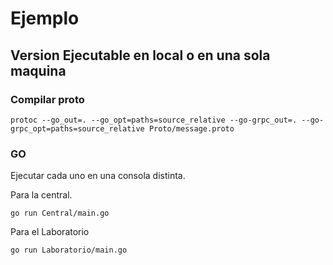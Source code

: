 # Ejemplo

## Version Ejecutable en local o en una sola maquina

### Compilar proto
    protoc --go_out=. --go_opt=paths=source_relative --go-grpc_out=. --go-grpc_opt=paths=source_relative Proto/message.proto

### GO

Ejecutar cada uno en una consola distinta.

Para la central.
    
    go run Central/main.go

Para el Laboratorio

    go run Laboratorio/main.go
